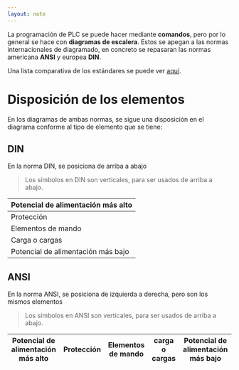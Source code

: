 ```yaml
---
layout: note
---
```


La programación de PLC se puede hacer mediante **comandos**, pero por lo general se hace con **diagramas de escalera**. Estos se apegan a las normas internacionales de diagramado, en concreto se repasaran las normas americana **ANSI** y europea **DIN**.

Una lista comparativa de los estándares se puede ver [aquí](https://dokumen.tips/documents/simbologia-electrica-din-ansi-iec.html).
# Disposición de los elementos
En los diagramas de ambas normas, se sigue una disposición en el diagrama conforme al tipo de elemento que se tiene:

## DIN

En la norma DIN, se posiciona de arriba a abajo

> Los símbolos en DIN son verticales, para ser usados de arriba a abajo.

| Potencial de alimentación más alto |
| -                                  |
| Protección                         |
| Elementos de mando                 |
| Carga o cargas                     |
| Potencial de alimentación más bajo |

## ANSI

En la norma ANSI, se posiciona de izquierda a derecha, pero son los mismos elementos

> Los símbolos en ANSI son verticales, para ser usados de arriba a abajo.

| Potencial de alimentación más alto | Protección | Elementos de mando | carga o cargas | Potencial de alimentación más bajo |
| -                                  | -          | -                  | -              | -                                  |
